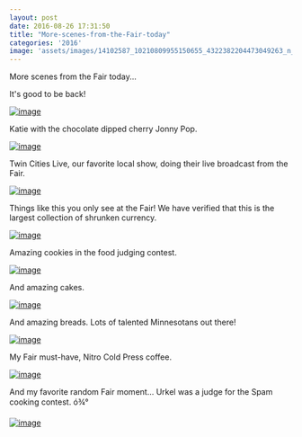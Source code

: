 ```yaml
---
layout: post
date: 2016-08-26 17:31:50
title: "More-scenes-from-the-Fair-today"
categories: '2016'
image: 'assets/images/14102587_10210809955150655_4322382204473049263_n_10210809955150655.jpg'
---
```


More scenes from the Fair today...

It's good to be back!

[![image](/assets/images/14102587_10210809955150655_4322382204473049263_n_10210809955150655.jpg)](/assets/images/14102587_10210809955150655_4322382204473049263_n_10210809955150655.jpg)

Katie with the chocolate dipped cherry Jonny Pop.

[![image](/assets/images/14067577_10210809955710669_391666504752853728_n_10210809955710669.jpg)](/assets/images/14067577_10210809955710669_391666504752853728_n_10210809955710669.jpg)

Twin Cities Live, our favorite local show, doing their live broadcast from the Fair.

[![image](/assets/images/14064281_10210809955950675_2528907441274003700_n_10210809955950675.jpg)](/assets/images/14064281_10210809955950675_2528907441274003700_n_10210809955950675.jpg)

Things like this you only see at the Fair!  We have verified that this is the largest collection of shrunken currency.

[![image](/assets/images/14039999_10210809956230682_1117372837434538925_n_10210809956230682.jpg)](/assets/images/14039999_10210809956230682_1117372837434538925_n_10210809956230682.jpg)

Amazing cookies in the food judging contest.

[![image](/assets/images/14100355_10210809959150755_4297678977502248282_n_10210809959150755.jpg)](/assets/images/14100355_10210809959150755_4297678977502248282_n_10210809959150755.jpg)

And amazing cakes.

[![image](/assets/images/14088690_10210809961990826_8351269830057914365_n_10210809961990826.jpg)](/assets/images/14088690_10210809961990826_8351269830057914365_n_10210809961990826.jpg)

And amazing breads. Lots of talented Minnesotans out there!

[![image](/assets/images/14142045_10210809963590866_3352665945427778355_n_10210809963590866.jpg)](/assets/images/14142045_10210809963590866_3352665945427778355_n_10210809963590866.jpg)

My Fair must-have, Nitro Cold Press coffee.

[![image](/assets/images/14089076_10210809963870873_7672498354433666498_n_10210809963870873.jpg)](/assets/images/14089076_10210809963870873_7672498354433666498_n_10210809963870873.jpg)

And my favorite random Fair moment... Urkel was a judge for the Spam cooking contest.  ó¾°

[![image](/assets/images/14095916_10210809964150880_627454182092727355_n_10210809964150880.jpg)](/assets/images/14095916_10210809964150880_627454182092727355_n_10210809964150880.jpg)

